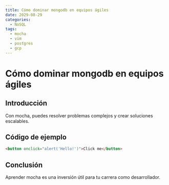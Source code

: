 ```yaml
---
title: Cómo dominar mongodb en equipos ágiles
date: 2029-08-29
categories:
  - NoSQL
tags:
  - mocha
  - vim
  - postgres
  - gcp
---
```


# Cómo dominar mongodb en equipos ágiles

## Introducción

Con mocha, puedes resolver problemas complejos y crear soluciones escalables.

## Código de ejemplo

```html
<button onclick="alert('Hello!')">Click me</button>
```

## Conclusión

Aprender mocha es una inversión útil para tu carrera como desarrollador.